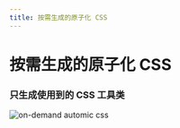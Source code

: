 ```yaml
---
title: 按需生成的原子化 CSS
---
```


# 按需生成的原子化 CSS

### 只生成使用到的 CSS 工具类

<img src="/on-demand-atomic-css.png" bg-white alt="on-demand automic css" w-160 />

